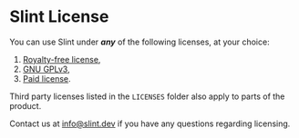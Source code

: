 <!-- Copyright © SixtyFPS GmbH <info@slint.dev> ; SPDX-License-Identifier: MIT -->
# Slint License

You can use Slint under ***any*** of the following licenses, at your choice:

1. [Royalty-free license](LICENSES/LicenseRef-Slint-Royalty-free-1.1.md),
2. [GNU GPLv3](LICENSES/GPL-3.0-only.txt),
3. [Paid license](https://slint.dev/pricing.html).

Third party licenses listed in the `LICENSES` folder also apply to parts of the product.

Contact us at [info@slint.dev](mailto:info@slint.dev) if you have any questions regarding licensing.
